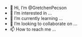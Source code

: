 - 👋 Hi, I’m @GretchenPecson
- 👀 I’m interested in ...
- 🌱 I’m currently learning ...
- 💞️ I’m looking to collaborate on ...
- 📫 How to reach me ...

<!---
GretchenPecson/GretchenPecson is a ✨ special ✨ repository because its `README.md` (this file) appears on your GitHub profile.
You can click the Preview link to take a look at your changes.
--->

